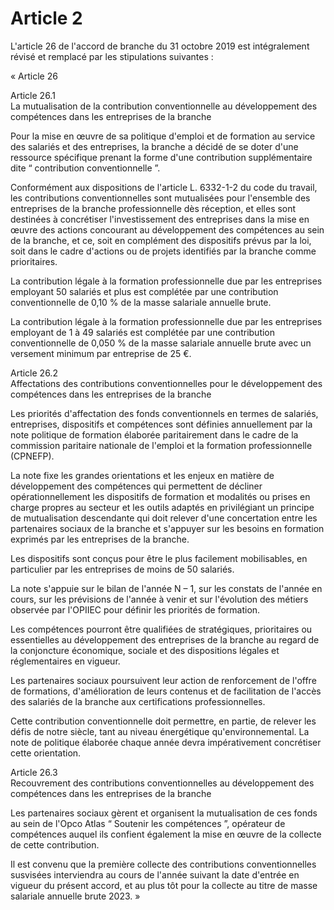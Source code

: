 # Article 2

L'article 26 de l'accord de branche du 31 octobre 2019 est intégralement révisé et remplacé par les stipulations suivantes :

« Article 26

Article 26.1  
 La mutualisation de la contribution conventionnelle au développement des compétences dans les entreprises de la branche

Pour la mise en œuvre de sa politique d'emploi et de formation au service des salariés et des entreprises, la branche a décidé de se doter d'une ressource spécifique prenant la forme d'une contribution supplémentaire dite “ contribution conventionnelle ”.

Conformément aux dispositions de l'article L. 6332-1-2 du code du travail, les contributions conventionnelles sont mutualisées pour l'ensemble des entreprises de la branche professionnelle dès réception, et elles sont destinées à concrétiser l'investissement des entreprises dans la mise en œuvre des actions concourant au développement des compétences au sein de la branche, et ce, soit en complément des dispositifs prévus par la loi, soit dans le cadre d'actions ou de projets identifiés par la branche comme prioritaires.

La contribution légale à la formation professionnelle due par les entreprises employant 50 salariés et plus est complétée par une contribution conventionnelle de 0,10 % de la masse salariale annuelle brute.

La contribution légale à la formation professionnelle due par les entreprises employant de 1 à 49 salariés est complétée par une contribution conventionnelle de 0,050 % de la masse salariale annuelle brute avec un versement minimum par entreprise de 25 €.

Article 26.2  
 Affectations des contributions conventionnelles pour le développement des compétences dans les entreprises de la branche

Les priorités d'affectation des fonds conventionnels en termes de salariés, entreprises, dispositifs et compétences sont définies annuellement par la note politique de formation élaborée paritairement dans le cadre de la commission paritaire nationale de l'emploi et la formation professionnelle (CPNEFP).

La note fixe les grandes orientations et les enjeux en matière de développement des compétences qui permettent de décliner opérationnellement les dispositifs de formation et modalités ou prises en charge propres au secteur et les outils adaptés en privilégiant un principe de mutualisation descendante qui doit relever d'une concertation entre les partenaires sociaux de la branche et s'appuyer sur les besoins en formation exprimés par les entreprises de la branche.

Les dispositifs sont conçus pour être le plus facilement mobilisables, en particulier par les entreprises de moins de 50 salariés.

La note s'appuie sur le bilan de l'année N – 1, sur les constats de l'année en cours, sur les prévisions de l'année à venir et sur l'évolution des métiers observée par l'OPIIEC pour définir les priorités de formation.

Les compétences pourront être qualifiées de stratégiques, prioritaires ou essentielles au développement des entreprises de la branche au regard de la conjoncture économique, sociale et des dispositions légales et réglementaires en vigueur.

Les partenaires sociaux poursuivent leur action de renforcement de l'offre de formations, d'amélioration de leurs contenus et de facilitation de l'accès des salariés de la branche aux certifications professionnelles.

Cette contribution conventionnelle doit permettre, en partie, de relever les défis de notre siècle, tant au niveau énergétique qu'environnemental. La note de politique élaborée chaque année devra impérativement concrétiser cette orientation.

Article 26.3  
 Recouvrement des contributions conventionnelles au développement des compétences dans les entreprises de la branche

Les partenaires sociaux gèrent et organisent la mutualisation de ces fonds au sein de l'Opco Atlas “ Soutenir les compétences ”, opérateur de compétences auquel ils confient également la mise en œuvre de la collecte de cette contribution.

Il est convenu que la première collecte des contributions conventionnelles susvisées interviendra au cours de l'année suivant la date d'entrée en vigueur du présent accord, et au plus tôt pour la collecte au titre de masse salariale annuelle brute 2023. »

